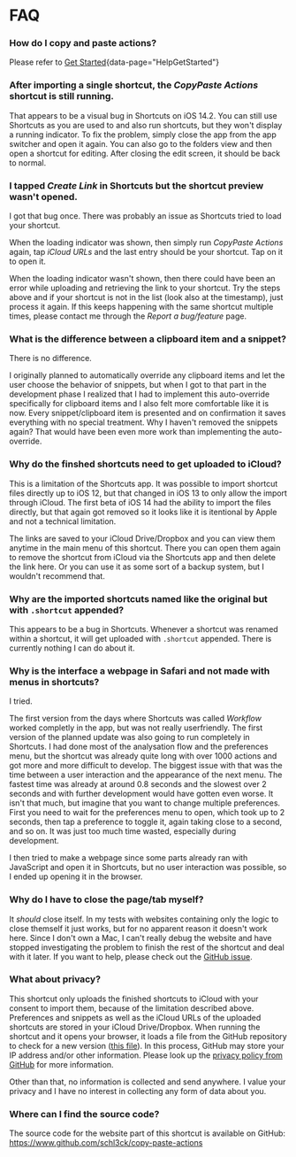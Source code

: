 # FAQ

### How do I copy and paste actions?
Please refer to [Get Started](#){data-page="HelpGetStarted"}

### After importing a single shortcut, the _CopyPaste Actions_ shortcut is still running.
That appears to be a visual bug in Shortcuts on iOS 14.2. You can still use Shortcuts as you are used to and also run shortcuts, but they won't display a running indicator. To fix the problem, simply close the app from the app switcher and open it again. You can also go to the folders view and then open a shortcut for editing. After closing the edit screen, it should be back to normal.

### I tapped _Create Link_ in Shortcuts but the shortcut preview wasn't opened.
I got that bug once. There was probably an issue as Shortcuts tried to load your shortcut.

When the loading indicator was shown, then simply run _CopyPaste Actions_ again, tap _iCloud URLs_  and the last entry should be your shortcut. Tap on it to open it.

When the loading indicator wasn't shown, then there could have been an error while uploading and retrieving the link to your shortcut. Try the steps above and if your shortcut is not in the list (look also at the timestamp), just process it again. If this keeps happening with the same shortcut multiple times, please contact me through the _Report a bug/feature_ page.

### What is the difference between a clipboard item and a snippet?
There is no difference.

I originally planned to automatically override any clipboard items and let the user choose the behavior of snippets, but when I got to that part in the development phase I realized that I had to implement this auto-override specifically for clipboard items and I also felt more comfortable like it is now. Every snippet/clipboard item is presented and on confirmation it saves everything with no special treatment. Why I haven't removed the snippets again? That would have been even more work than implementing the auto-override.

### Why do the finshed shortcuts need to get uploaded to iCloud?
This is a limitation of the Shortcuts app. It was possible to import shortcut files directly up to iOS 12, but that changed in iOS 13 to only allow the import through iCloud. The first beta of iOS 14 had the ability to import the files directly, but that again got removed so it looks like it is itentional by Apple and not a technical limitation.

The links are saved to your iCloud Drive/Dropbox and you can view them anytime in the main menu of this shortcut. There you can open them again to remove the shortcut from iCloud via the Shortcuts app and then delete the link here. Or you can use it as some sort of a backup system, but I wouldn't recommend that.

### Why are the imported shortcuts named like the original but with `.shortcut` appended?
This appears to be a bug in Shortcuts. Whenever a shortcut was renamed within a shortcut, it will get uploaded with `.shortcut` appended. There is currently nothing I can do about it.

### Why is the interface a webpage in Safari and not made with menus in shortcuts?
I tried.

The first version from the days where Shortcuts was called _Workflow_ worked completly in the app, but was not really userfriendly. The first version of the planned update was also going to run completely in Shortcuts. I had done most of the analysation flow and the preferences menu, but the shortcut was already quite long with over 1000 actions and got more and more difficult to develop. The biggest issue with that was the time between a user interaction and the appearance of the next menu. The fastest time was already at around 0.8 seconds and the slowest over 2 seconds and with further development would have gotten even worse. It isn't that much, but imagine that you want to change multiple preferences. First you need to wait for the preferences menu to open, which took up to 2 seconds, then tap a preference to toggle it, again taking close to a second, and so on. It was just too much time wasted, especially during development.

I then tried to make a webpage since some parts already ran with JavaScript and open it in Shortcuts, but no user interaction was possible, so I ended up opening it in the browser.

### Why do I have to close the page/tab myself?
It _should_ close itself. In my tests with websites containing only the logic to close themself it just works, but for no apparent reason it doesn't work here. Since I don't own a Mac, I can't really debug the website and have stopped investigating the problem to finish the rest of the shortcut and deal with it later. If you want to help, please check out the [GitHub issue](https://github.com/schl3ck/copy-paste-actions/issues/1).

### What about privacy?
This shortcut only uploads the finished shortcuts to iCloud with your consent to import them, because of the limitation described above. Preferences and snippets as well as the iCloud URLs of the uploaded shortcuts are stored in your iCloud Drive/Dropbox. When running the shortcut and it opens your browser, it loads a file from the GitHub repository to check for a new version ([this file](https://github.com/schl3ck/copy-paste-actions/blob/master/version.json)). In this process, GitHub may store your IP address and/or other information. Please look up the [privacy policy from GitHub](https://docs.github.com/en/free-pro-team@latest/github/site-policy/github-privacy-statement) for more information.

Other than that, no information is collected and send anywhere. I value your privacy and I have no interest in collecting any form of data about you.

### Where can I find the source code?
The source code for the website part of this shortcut is available on GitHub: https://www.github.com/schl3ck/copy-paste-actions
